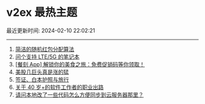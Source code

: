 # v2ex 最热主题

最近更新时间: 2024-02-10 22:02:21

--- 
1. [简洁的随机红包分配算法](https://www.v2ex.com/t/1015205) 
2. [问个支持 LTE/5G 的笔记本](https://www.v2ex.com/t/1015208) 
3. [[餐刻 App] 解锁你的美食之旅：免费促销码等你领取！](https://www.v2ex.com/t/1015211) 
4. [美股几巨头真是涨的猛](https://www.v2ex.com/t/1015216) 
5. [签证、白本护照与旅行](https://www.v2ex.com/t/1015219) 
6. [关于 40 岁+的软件工作者的职业出路](https://www.v2ex.com/t/1015221) 
7. [请问本地改了一些代码怎么方便同步到云服务器那里？](https://www.v2ex.com/t/1015243) 
